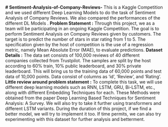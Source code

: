 **# Sentiment-Analysis-of-Company-Reviews-**
This is a Kaggle Competition and we used different Deep Learning Models to do the task of Sentiment Analysis of Company Reviews. We also compared the performances of the different DL Models . 
**Problem Statement :**
Through this project, we as a team will be participating in an ongoing Kaggle Competition. The goal is to perform Sentiment Analysis on Company Reviews given by customers. The target is to predict the number of stars in star rating from 1 to 5.  The specification given by the host of competition is the use of a regression metric, namely Mean Absolute Error (MAE), to evaluate predictions. 
**Dataset Details :**
The data set consists of 100,000 reviews of 40 different companies collected from Trustpilot. The samples are split by the host according to 60% train, 10% public leaderboard, and 30% private leaderboard. This will bring us to the training data of 60,000 points and test data of 10,000 points. Data consist of columns as ‘id’, ‘Review’, and ‘Rating’.  
**Little review around problem statement :**
To complete this task, we will use different deep learning models such as RNN, LSTM, GRU, Bi-LSTM, etc., along with different Embedding Techniques for each. These Methods were obtained from the paper Deep Learning Based Techniques for Sentiment Analysis: A Survey. We will also try to take it further using transformers and different LSTM variants. During the duration of this project, if we find a better model, we will try to implement it too.  If time permits, we can also try experimenting with this dataset for further analysis and betterment.
